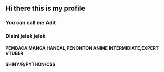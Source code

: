 ## Hi there this is my profile
### You can call me **Adit**
### Disini jelek jelek

#### PEMBACA MANGA HANDAL,PENONTON ANIME INTERMIDIATE,EXPERT VTUBER
**SHINY/R/PYTHON/CSS**

